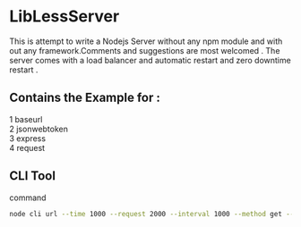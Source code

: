 <h1>LibLessServer</h1>
This is attempt to write a Nodejs Server without any npm module and with out any framework.Comments and suggestions are most welcomed . The server comes with a load balancer and automatic restart and zero downtime restart .  
<h2>Contains the Example for :</h2>
1 baseurl <br>
2 jsonwebtoken <br>
3 express <br>
4 request <br>
<h2>CLI Tool</h2>
command<br>


```bash
node cli url --time 1000 --request 2000 --interval 1000 --method get --body "hello" --statusCode 200
```

